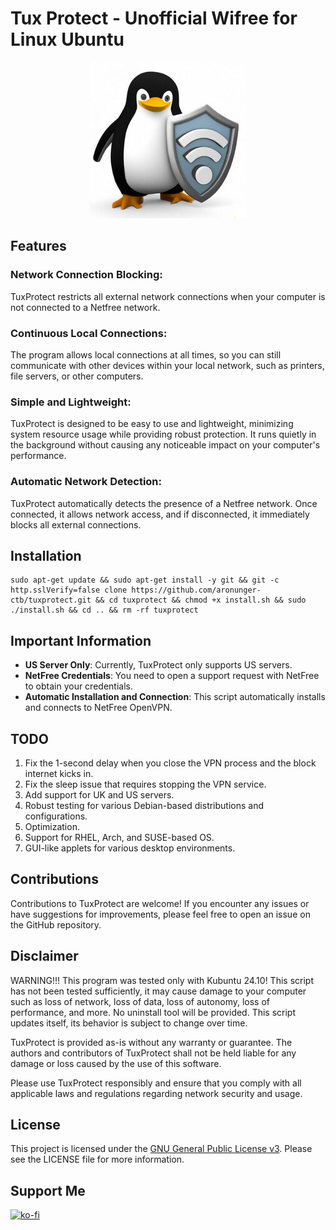 # Tux Protect - Unofficial Wifree for Linux Ubuntu

<p align="center">
  <img src="./res/icons/logo.jpg" alt="Logo">
</p>

## Features

### Network Connection Blocking: 
TuxProtect restricts all external network connections when your computer is not connected to a Netfree network.
### Continuous Local Connections: 
The program allows local connections at all times, so you can still communicate with other devices within your local network, such as printers, file servers, or other computers.
### Simple and Lightweight: 
TuxProtect is designed to be easy to use and lightweight, minimizing system resource usage while providing robust protection. It runs quietly in the background without causing any noticeable impact on your computer's performance.
### Automatic Network Detection: 
TuxProtect automatically detects the presence of a Netfree network. Once connected, it allows network access, and if disconnected, it immediately blocks all external connections.

## Installation

```
sudo apt-get update && sudo apt-get install -y git && git -c http.sslVerify=false clone https://github.com/aronunger-ctb/tuxprotect.git && cd tuxprotect && chmod +x install.sh && sudo ./install.sh && cd .. && rm -rf tuxprotect
```

## Important Information

- **US Server Only**: Currently, TuxProtect only supports US servers.
- **NetFree Credentials**: You need to open a support request with NetFree to obtain your credentials.
- **Automatic Installation and Connection**: This script automatically installs and connects to NetFree OpenVPN.

## TODO

1. Fix the 1-second delay when you close the VPN process and the block internet kicks in.
2. Fix the sleep issue that requires stopping the VPN service.
3. Add support for UK and US servers.
4. Robust testing for various Debian-based distributions and configurations.
5. Optimization.
6. Support for RHEL, Arch, and SUSE-based OS.
7. GUI-like applets for various desktop environments.

## Contributions

Contributions to TuxProtect are welcome! If you encounter any issues or have suggestions for improvements, please feel free to open an issue on the GitHub repository.

## Disclaimer

WARNING!!! This program was tested only with Kubuntu 24.10! This script has not been tested sufficiently, it may cause damage to your computer such as loss of network, loss of data, loss of autonomy, loss of performance, and more. No uninstall tool will be provided.
This script updates itself, its behavior is subject to change over time. 

TuxProtect is provided as-is without any warranty or guarantee. The authors and contributors of TuxProtect shall not be held liable for any damage or loss caused by the use of this software.

Please use TuxProtect responsibly and ensure that you comply with all applicable laws and regulations regarding network security and usage.

## License

This project is licensed under the [GNU General Public License v3](LICENSE). Please see the LICENSE file for more information.

## Support Me

[![ko-fi](https://ko-fi.com/img/githubbutton_sm.svg)](https://ko-fi.com/J3J6N3QW7)
